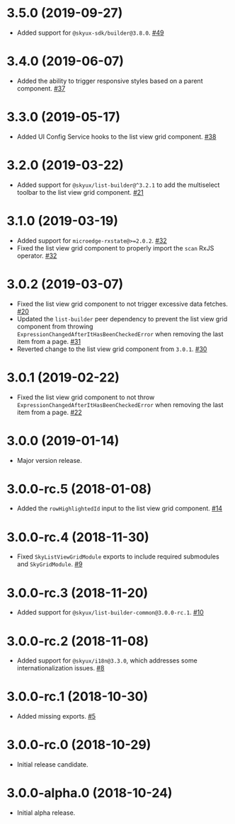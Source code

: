 # 3.5.0 (2019-09-27)

- Added support for `@skyux-sdk/builder@3.8.0`. [#49](https://github.com/blackbaud/skyux-list-builder-view-grids/pull/49)

# 3.4.0 (2019-06-07)

- Added the ability to trigger responsive styles based on a parent component. [#37](https://github.com/blackbaud/skyux-list-builder-view-grids/pull/37)

# 3.3.0 (2019-05-17)

- Added UI Config Service hooks to the list view grid component. [#38](https://github.com/blackbaud/skyux-list-builder-view-grids/pull/38)

# 3.2.0 (2019-03-22)

- Added support for `@skyux/list-builder@^3.2.1` to add the multiselect toolbar to the list view grid component. [#21](https://github.com/blackbaud/skyux-list-builder-view-grids/pull/21)

# 3.1.0 (2019-03-19)

- Added support for `microedge-rxstate@>=2.0.2`. [#32](https://github.com/blackbaud/skyux-list-builder-view-grids/pull/32)
- Fixed the list view grid component to properly import the `scan` RxJS operator. [#32](https://github.com/blackbaud/skyux-list-builder-view-grids/pull/32)

# 3.0.2 (2019-03-07)

- Fixed the list view grid component to not trigger excessive data fetches. [#20](https://github.com/blackbaud/skyux-list-builder-view-grids/pull/20)
- Updated the `list-builder` peer dependency to prevent the list view grid component from throwing `ExpressionChangedAfterItHasBeenCheckedError` when removing the last item from a page. [#31](https://github.com/blackbaud/skyux-list-builder-view-grids/pull/31)
- Reverted change to the list view grid component from `3.0.1`. [#30](https://github.com/blackbaud/skyux-list-builder-view-grids/pull/30)

# 3.0.1 (2019-02-22)

- Fixed the list view grid component to not throw `ExpressionChangedAfterItHasBeenCheckedError` when removing the last item from a page. [#22](https://github.com/blackbaud/skyux-list-builder-view-grids/pull/22)

# 3.0.0 (2019-01-14)

- Major version release.

# 3.0.0-rc.5 (2018-01-08)

- Added the `rowHighlightedId` input to the list view grid component. [#14](https://github.com/blackbaud/skyux-list-builder-view-grids/pull/14)

# 3.0.0-rc.4 (2018-11-30)

- Fixed `SkyListViewGridModule` exports to include required submodules and `SkyGridModule`. [#9](https://github.com/blackbaud/skyux-list-builder-view-grids/pull/9)

# 3.0.0-rc.3 (2018-11-20)

- Added support for `@skyux/list-builder-common@3.0.0-rc.1`. [#10](https://github.com/blackbaud/skyux-list-builder-view-grids/pull/10)

# 3.0.0-rc.2 (2018-11-08)

- Added support for `@skyux/i18n@3.3.0`, which addresses some internationalization issues. [#8](https://github.com/blackbaud/skyux-list-builder-view-grids/pull/8)

# 3.0.0-rc.1 (2018-10-30)

- Added missing exports. [#5](https://github.com/blackbaud/skyux-list-builder-view-grids/pull/5)

# 3.0.0-rc.0 (2018-10-29)

- Initial release candidate.

# 3.0.0-alpha.0 (2018-10-24)

- Initial alpha release.
